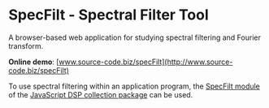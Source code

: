 # SpecFilt - Spectral Filter Tool

A browser-based web application for studying spectral filtering and Fourier transform.

**Online demo**: [www.source-code.biz/specFilt](http://www.source-code.biz/specFilt)

To use spectral filtering within an application program, the [SpecFilt module](https://github.com/chdh/dsp-collection-js/blob/master/src/filter/SpecFilt.ts)
of the [JavaScript DSP collection package](https://www.npmjs.com/package/dsp-collection) can be used.
